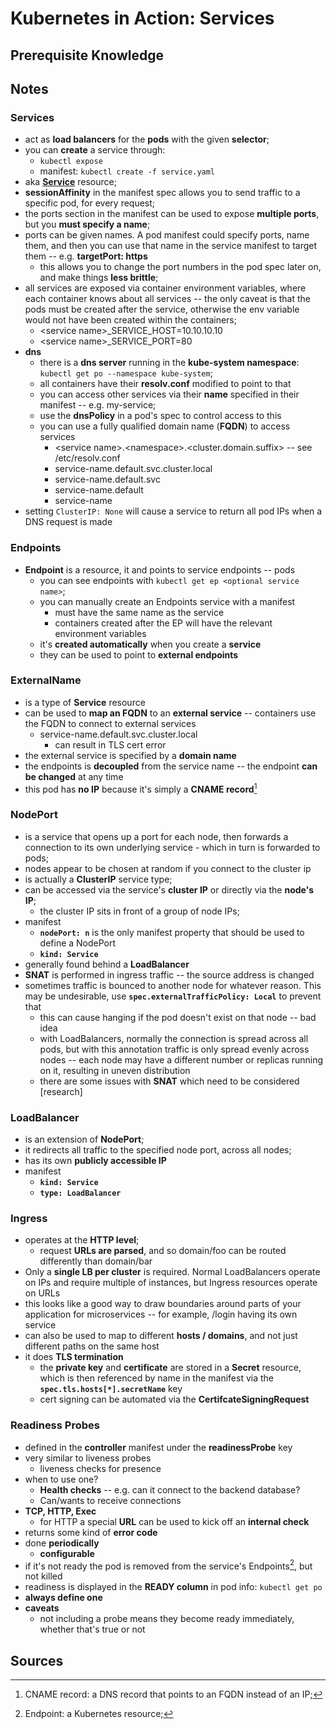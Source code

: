 # Kubernetes in Action: Services

## Prerequisite Knowledge

## Notes

### Services

* act as **load balancers** for the **pods** with the given **selector**;
* you can **create** a service through:
    * `kubectl expose`
    * manifest: `kubectl create -f service.yaml`
* aka [**Service**][service-docs] resource;
* **sessionAffinity** in the manifest spec allows you to send traffic to a specific pod, for every request;
* the ports section in the manifest can be used to expose **multiple ports**, but you **must specify a name**;
* ports can be given names. A pod manifest could specify ports, name them, and then you can use that name in the service manifest to target them -- e.g. **targetPort: https**
    * this allows you to change the port numbers in the pod spec later on, and make things **less brittle**;
* all services are exposed via container environment variables, where each container knows about all services -- the only caveat is that the pods must be created after the service, otherwise the env variable would not have been created within the containers;
    * \<service name\>_SERVICE_HOST=10.10.10.10
    * \<service name\>_SERVICE_PORT=80
* **dns**
    * there is a **dns server** running in the **kube-system namespace**: `kubectl get po --namespace kube-system`;
    * all containers have their **resolv.conf** modified to point to that
    * you can access other services via their **name** specified in their manifest -- e.g. my-service;
    * use the **dnsPolicy** in a pod's spec to control access to this
    * you can use a fully qualified domain name (**FQDN**) to access services
        * \<service name\>.\<namespace\>.\<cluster.domain.suffix\> -- see /etc/resolv.conf
        * service-name.default.svc.cluster.local
        * service-name.default.svc
        * service-name.default
        * service-name
* setting `ClusterIP: None` will cause a service to return all pod IPs when a DNS request is made

### Endpoints

* **Endpoint** is a resource, it and points to service endpoints -- pods
    * you can see endpoints with `kubectl get ep <optional service name>`;
    * you can manually create an Endpoints service with a manifest
        * must have the same name as the service
        * containers created after the EP will have the relevant environment variables
    * it's **created automatically** when you create a **service**
    * they can be used to point to **external endpoints**

### ExternalName

* is a type of **Service** resource
* can be used to **map an FQDN** to an **external service** -- containers use the FQDN to connect to external services
    * service-name.default.svc.cluster.local
        * can result in TLS cert error
* the external service is specified by a **domain name**
* the endpoints is **decoupled** from the service name -- the endpoint **can be changed** at any time
* this pod has **no IP** because it's simply a **CNAME record**[^1]

### NodePort

* is a service that opens up a port for each node, then forwards a connection to its own underlying service - which in turn is forwarded to pods;
* nodes appear to be chosen at random if you connect to the cluster ip
* is actually a **ClusterIP** service type;
* can be accessed via the service's **cluster IP** or directly via the **node's IP**;
    * the cluster IP sits in front of a group of node IPs; 
* manifest
    * **`nodePort: n`** is the only manifest property that should be used to define a NodePort
    * **`kind: Service`**
* generally found behind a **LoadBalancer**
* **SNAT** is performed in ingress traffic -- the source address is changed
* sometimes traffic is bounced to another node for whatever reason. This may be undesirable, use **`spec.externalTrafficPolicy: Local`** to prevent that
    * this can cause hanging if the pod doesn't exist on that node -- bad idea
    * with LoadBalancers, normally the connection is spread across all pods, but with this annotation traffic is only spread evenly across nodes -- each node may have a different number or replicas running on it, resulting in uneven distribution
    * there are some issues with **SNAT** which need to be considered [research]

### LoadBalancer

* is an extension of **NodePort**;
* it redirects all traffic to the specified node port, across all nodes;
* has its own **publicly accessible IP**
* manifest
    * **`kind: Service`**
    * **`type: LoadBalancer`**

### Ingress

* operates at the **HTTP level**;
    * request **URLs are parsed**, and so domain/foo can be routed differently than domain/bar
* Only a **single LB per cluster** is required. Normal LoadBalancers operate on IPs and require multiple of instances, but Ingress resources operate on URLs
* this looks like a good way to draw boundaries around parts of your application for microservices -- for example, /login having its own service
* can also be used to map to different **hosts / domains**, and not just different paths on the same host
* it does **TLS termination**
    * the **private key** and **certificate** are stored in a **Secret** resource, which is then referenced by name in the manifest via the **`spec.tls.hosts[*].secretName`** key
    * cert signing can be automated via the **CertifcateSigningRequest**

### Readiness Probes

* defined in the **controller** manifest under the **readinessProbe** key
* very similar to liveness probes
    * liveness checks for presence 
* when to use one?
    * **Health checks** -- e.g. can it connect to the backend database?
    * Can/wants to receive connections
* **TCP, HTTP, Exec**
    * for HTTP a special **URL** can be used to kick off an **internal check**
* returns some kind of **error code**
* done **periodically**
    * **configurable**
* if it's not ready the pod is removed from the service's Endpoints[^2], but not killed
* readiness is displayed in the **READY column** in pod info: `kubectl get po`
* **always define one**
* **caveats**
    * not including a probe means they become ready immediately, whether that's true or not 

## Sources

[service-docs]: https://kubernetes.io/docs/concepts/services-networking/service/

[^1]: CNAME record: a DNS record that points to an FQDN instead of an IP;
[^2]: Endpoint: a Kubernetes resource;
